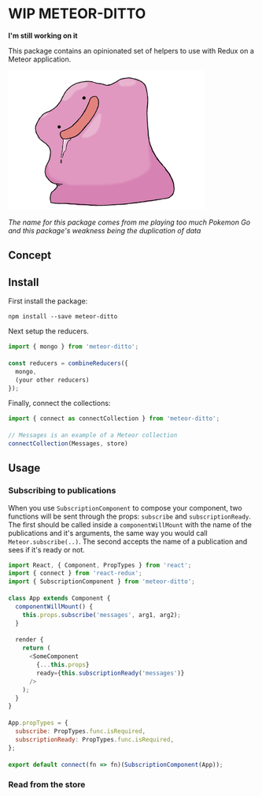 WIP METEOR-DITTO
============

**I'm still working on it**

This package contains an opinionated set of helpers to use with Redux on a
Meteor application.

![The pokemon named Ditto](./ditto.png)

_The name for this package comes from me playing too much Pokemon Go and this
package's weakness being the duplication of data_

Concept
-------

Install
-------

First install the package:

```
npm install --save meteor-ditto
```

Next setup the reducers.

```javascript
import { mongo } from 'meteor-ditto';

const reducers = combineReducers({
  mongo,
  (your other reducers)
});
```

Finally, connect the collections:

```javascript
import { connect as connectCollection } from 'meteor-ditto';

// Messages is an example of a Meteor collection
connectCollection(Messages, store)
```

Usage
-----

### Subscribing to publications

When you use `SubscriptionComponent` to compose your component, two functions
will be sent through the props: `subscribe` and `subscriptionReady`. The first
should be called inside a `componentWillMount` with the name of the publications
and it's arguments, the same way you would call `Meteor.subscribe(..)`. The
second accepts the name of a publication and sees if it's ready or not.

```javascript
import React, { Component, PropTypes } from 'react';
import { connect } from 'react-redux';
import { SubscriptionComponent } from 'meteor-ditto';

class App extends Component {
  componentWillMount() {
    this.props.subscribe('messages', arg1, arg2);
  }

  render {
    return (
      <SomeComponent
        {...this.props}
        ready={this.subscriptionReady('messages')}
      />
    );
  }
}

App.propTypes = {
  subscribe: PropTypes.func.isRequired,
  subscriptionReady: PropTypes.func.isRequired,
};

export default connect(fn => fn)(SubscriptionComponent(App));
```

### Read from the store
